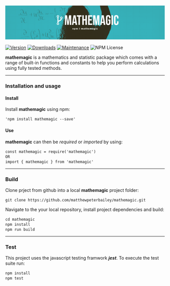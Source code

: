 [![Mathemagic Header](https://github.com/matthewpeterbailey/mathemagic/blob/master/Images/mathemagic.png)](https://github.com/matthewpeterbailey/mathemagic/)

[![Version](https://img.shields.io/npm/v/mathemagic.svg)](https://www.npmjs.com/package/mathemagic) [![Downloads](https://img.shields.io/npm/dm/mathemagic.svg)](https://www.npmjs.com/package/mathemagic) [![Maintenance](https://img.shields.io/maintenance/yes/2020.svg)](https://github.com/matthewpeterbailey/mathemagic/graphs/commit-activity) ![NPM License](https://img.shields.io/npm/l/mathemagic.svg)

**mathemagic** is a mathematics and statistic package which comes with a range of built-in functions and constants to help you perform calculations using fully tested methods.

---

### Installation and usage

#### Install

Install **mathemagic** using npm:

```
'npm install mathemagic --save'
```

#### Use

**mathemagic** can then be _required_ or _imported_ by using:

```
const mathemagic = require('mathemagic')
OR
import { mathemagic } from 'mathemagic'
```

---

### Build

Clone prject from github into a local **mathemagic** project folder:

```
git clone https://github.com/matthewpeterbailey/mathemagic.git
```

Navigate to the your local repository, install project dependencies and build:

```
cd mathemagic
npm install
npm run build
```

---

### Test

This project uses the javascript testing framwork **_jest_**. To execute the test suite run:

```
npm install
npm test
```
